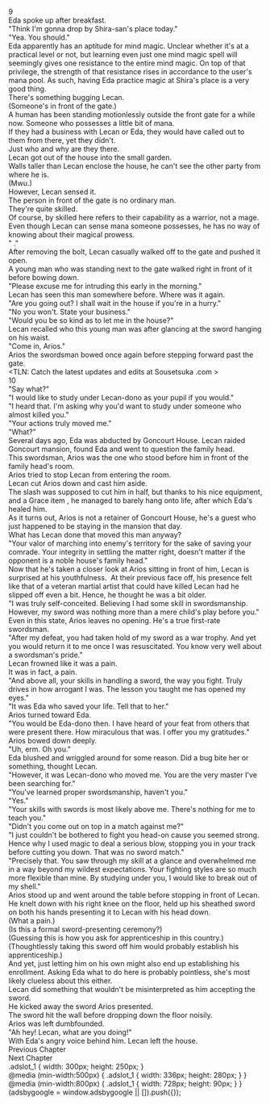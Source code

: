 9<br/>
Eda spoke up after breakfast.<br/>
"Think I'm gonna drop by Shira-san's place today."<br/>
"Yea. You should."<br/>
Eda apparently has an aptitude for mind magic. Unclear whether it's at a practical level or not, but learning even just one mind magic spell will seemingly gives one resistance to the entire mind magic. On top of that privilege, the strength of that resistance rises in accordance to the user's mana pool. As such, having Eda practice magic at Shira's place is a very good thing.<br/>
There's something bugging Lecan.<br/>
(Someone's in front of the gate.)<br/>
A human has been standing motionlessly outside the front gate for a while now. Someone who possesses a little bit of mana.<br/>
If they had a business with Lecan or Eda, they would have called out to them from there, yet they didn't.<br/>
Just who and why are they there.<br/>
Lecan got out of the house into the small garden.<br/>
Walls taller than Lecan enclose the house, he can't see the other party from where he is.<br/>
(Mwu.)<br/>
However, Lecan sensed it.<br/>
The person in front of the gate is no ordinary man.<br/>
They're quite skilled.<br/>
Of course, by skilled here refers to their capability as a warrior, not a mage. Even though Lecan can sense mana someone possesses, he has no way of knowing about their magical prowess.<br/>
"<Float> <Move>."<br/>
After removing the bolt, Lecan casually walked off to the gate and pushed it open.<br/>
A young man who was standing next to the gate walked right in front of it before bowing down.<br/>
"Please excuse me for intruding this early in the morning."<br/>
Lecan has seen this man somewhere before. Where was it again.<br/>
"Are you going out? I shall wait in the house if you're in a hurry."<br/>
"No you won't. State your business."<br/>
"Would you be so kind as to let me in the house?"<br/>
Lecan recalled who this young man was after glancing at the sword hanging on his waist.<br/>
"Come in, Arios."<br/>
Arios the swordsman bowed once again before stepping forward past the gate.<br/>
<TLN: Catch the latest updates and edits at Sousetsuka .com ><br/>
10<br/>
"Say what?"<br/>
"I would like to study under Lecan-dono as your pupil if you would."<br/>
"I heard that. I'm asking why you'd want to study under someone who almost killed you."<br/>
"Your actions truly moved me."<br/>
"What?"<br/>
Several days ago, Eda was abducted by Goncourt House. Lecan raided Goncourt mansion, found Eda and went to question the family head.<br/>
This swordsman, Arios was the one who stood before him in front of the family head's room.<br/>
Arios tried to stop Lecan from entering the room.<br/>
Lecan cut Arios down and cast him aside.<br/>
The slash was supposed to cut him in half, but thanks to his nice equipment, and a Grace item <Drop of Life>, he managed to barely hang onto life, after which Eda's <Recovery> healed him.<br/>
As it turns out, Arios is not a retainer of Goncourt House, he's a guest who just happened to be staying in the mansion that day.<br/>
What has Lecan done that moved this man anyway? <br/>
"Your valor of marching into enemy's territory for the sake of saving your comrade. Your integrity in settling the matter right, doesn't matter if the opponent is a noble house's family head."<br/>
Now that he's taken a closer look at Arios sitting in front of him, Lecan is surprised at his youthfulness.  At their previous face off, his presence felt like that of a veteran martial artist that could have killed Lecan had he slipped off even a bit. Hence, he thought he was a bit older.<br/>
"I was truly self-conceited. Believing I had some skill in swordsmanship. However, my sword was nothing more than a mere child's play before you."<br/>
Even in this state, Arios leaves no opening. He's a true first-rate swordsman.<br/>
"After my defeat, you had taken hold of my sword as a war trophy. And yet you would return it to me once I was resuscitated. You know very well about a swordsman's pride."<br/>
Lecan frowned like it was a pain.<br/>
It was in fact, a pain.<br/>
"And above all, your skills in handling a sword, the way you fight. Truly drives in how arrogant I was. The lesson you taught me has opened my eyes."<br/>
"It was Eda who saved your life. Tell that to her."<br/>
Arios turned toward Eda.<br/>
"You would be Eda-dono then. I have heard of your feat from others that were present there. How miraculous that <Recovery> was. I offer you my gratitudes."<br/>
Arios bowed down deeply.<br/>
"Uh, erm. Oh you."<br/>
Eda blushed and wriggled around for some reason. Did a bug bite her or something, thought Lecan.<br/>
"However, it was Lecan-dono who moved me. You are the very master I've been searching for."<br/>
"You've learned proper swordsmanship, haven't you."<br/>
"Yes."<br/>
"Your skills with swords is most likely above me. There's nothing for me to teach you."<br/>
"Didn't you come out on top in a match against me?"<br/>
"I just couldn't be bothered to fight you head-on cause you seemed strong. Hence why I used magic to deal a serious blow, stopping you in your track before cutting you down. That was no sword match."<br/>
"Precisely that. You saw through my skill at a glance and overwhelmed me in a way beyond my wildest expectations. Your fighting styles are so much more flexible than mine. By studying under you, I would like to break out of my shell."<br/>
Arios stood up and went around the table before stopping in front of Lecan.<br/>
He knelt down with his right knee on the floor, held up his sheathed sword on both his hands presenting it to Lecan with his head down.<br/>
(What a pain.)<br/>
(Is this a formal sword-presenting ceremony?)<br/>
(Guessing this is how you ask for apprenticeship in this country.)<br/>
(Thoughtlessly taking this sword off him would probably establish his apprenticeship.)<br/>
And yet, just letting him on his own might also end up establishing his enrollment. Asking Eda what to do here is probably pointless, she's most likely clueless about this either.<br/>
Lecan did something that wouldn't be misinterpreted as him accepting the sword.<br/>
He kicked away the sword Arios presented.<br/>
The sword hit the wall before dropping down the floor noisily.<br/>
Arios was left dumbfounded.<br/>
"Ah hey! Lecan, what are you doing!"<br/>
With Eda's angry voice behind him. Lecan left the house.<br/>
Previous Chapter<br/>
Next Chapter <br/>
.adslot_1 { width: 300px; height: 250px; }<br/>
@media (min-width:500px) { .adslot_1 { width: 336px; height: 280px; } }<br/>
@media (min-width:800px) { .adslot_1 { width: 728px; height: 90px; } }<br/>
(adsbygoogle = window.adsbygoogle || []).push({});<br/>
